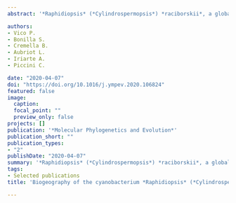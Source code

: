 ```yaml
---
abstract: '*Raphidiopsis* (*Cylindrospermopsis*) *raciborskii*, a globally distributed bloom-forming cyanobacterium, produces either the cytotoxin cylindrospermopsin (CYL) in Oceania, Asia and Europe or the neurotoxin saxitoxin (STX) and analogues (paralytic shellfish poison, PSP) in South America (encoded by sxt genetic cluster) and none of them in Africa. Nevertheless, this particular geographic pattern is usually overlooked in current hypotheses about the species dispersal routes. Here, we combined genomics, phylogenetic analyses, toxicity data and a literature survey to unveil the evolutionary history and spread of the species. Phylogenies based on 354 orthologous genes from all the available genomes and ribosomal ITS sequences of the taxon showed two well-defined clades: the American, having the PSP producers; and the Oceania/Europe/Asia, including the CYL producers. We propose central Africa as the original dispersion center (non-toxic populations), reaching North Africa and North America (in former Laurasia continent). The ability to produce CYL probably took place in populations that advanced to sub-Saharan Africa and then to Oceania and South America. According to the genomic context of the sxt cluster found in PSP-producer strains, this trait was acquired once by horizontal transfer in South America, where the ability to produce CYL was lost.'

authors:
- Vico P.
- Bonilla S.
- Cremella B.
- Aubriot L.
- Iriarte A.
- Piccini C.

date: "2020-04-07"
doi: "https://doi.org/10.1016/j.ympev.2020.106824"
featured: false
image:
  caption: 
  focal_point: ""
  preview_only: false
projects: []
publication: '*Molecular Phylogenetics and Evolution*'
publication_short: ""
publication_types:
- "2"
publishDate: "2020-04-07"
summary: '*Raphidiopsis* (*Cylindrospermopsis*) *raciborskii*, a globally distributed bloom-forming cyanobacterium, produces either the cytotoxin cylindrospermopsin (CYL) in Oceania, Asia and Europe or the neurotoxin saxitoxin (STX) and analogues (paralytic shellfish poison, PSP) in South America (encoded by sxt genetic cluster) and none of them in Africa. Nevertheless, this particular geographic pattern is usually overlooked in current hypotheses about the species dispersal routes. Here, we combined genomics, phylogenetic analyses, toxicity data and a literature survey to unveil the evolutionary history and spread of the species. Phylogenies based on 354 orthologous genes from all the available genomes and ribosomal ITS sequences of the taxon showed two well-defined clades: the American, having the PSP producers; and the Oceania/Europe/Asia, including the CYL producers. We propose central Africa as the original dispersion center (non-toxic populations), reaching North Africa and North America (in former Laurasia continent). The ability to produce CYL probably took place in populations that advanced to sub-Saharan Africa and then to Oceania and South America. According to the genomic context of the sxt cluster found in PSP-producer strains, this trait was acquired once by horizontal transfer in South America, where the ability to produce CYL was lost.'
tags:
- Selected publications
title: 'Biogeography of the cyanobacterium *Raphidiopsis* (*Cylindrospermopsis*) *raciborskii*: Integrating genomics, phylogenetic and toxicity data'

---
```





